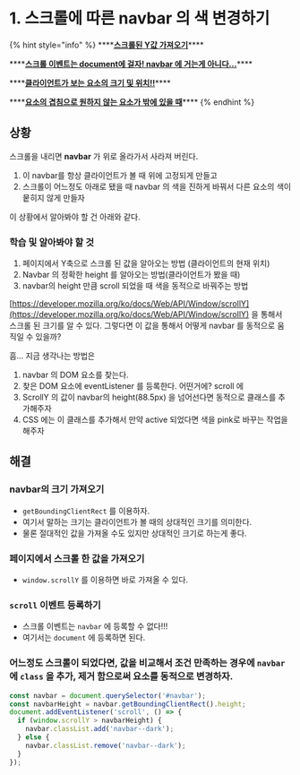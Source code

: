 # 1. 스크롤에 따른 navbar 의 색 변경하기

{% hint style="info" %}
\*\*\*\*[**스크롤된 Y값 가져오기**](https://developer.mozilla.org/ko/docs/Web/API/Window/scrollY)\*\*\*\*

\*\*\*\*[**스크롤 이벤트는 document에 걸자! navbar 에 거는게 아니다...**](https://developer.mozilla.org/en-US/docs/Web/API/Document/scroll_event%20)\*\*\*\*

\*\*\*\*[**클라이언트가 보는 요소의 크기 및 위치!!**](https://developer.mozilla.org/en-US/docs/Web/API/CSS_Object_Model/Determining_the_dimensions_of_elements)\*\*\*\*

\*\*\*\*[**요소의 겹침으로 원하지 않는 요소가 밖에 있을 때**](https://developer.mozilla.org/ko/docs/Web/CSS/CSS_Positioning/Understanding_z_index/Adding_z-index%20)\*\*\*\*
{% endhint %}

## 상황

스크롤을 내리면 **navbar** 가 위로 올라가서 사라져 버린다.

1. 이 navbar를 항상 클라이언트가 볼 때 위에 고정되게 만들고
2. 스크롤이 어느정도 아래로 됐을 때 navbar 의 색을 진하게 바꿔서 다른 요소의 색이 뭍히지 않게 만들자

이 상황에서 알아봐야 할 건 아래와 같다.

### 학습 및 알아봐야 할 것

1. 페이지에서 Y축으로 스크롤 된 값을 알아오는 방법 \(클라이언트의 현재 위치\)
2. Navbar 의 정확한 height 를 알아오는 방법\(클라이언트가 봤을 때\)
3. navbar의 height 만큼 scroll 되었을 때 색을 동적으로 바꿔주는 방법

[https://developer.mozilla.org/ko/docs/Web/API/Window/scrollY](https://developer.mozilla.org/ko/docs/Web/API/Window/scrollY) 을 통해서 스크롤 된 크기를 알 수 있다. 그렇다면 이 값을 통해서 어떻게 navbar 를 동적으로 움직일 수 있을까?

흠... 지금 생각나는 방법은

1. navbar 의 DOM 요소를 찾는다.
2. 찾은 DOM 요소에 eventListener 를 등록한다. 어떤거에? scroll 에
3. ScrollY 의 값이 navbar의 height\(88.5px\) 을 넘어선다면 동적으로 클래스를 추가해주자
4. CSS 에는 이 클래스를 추가해서 만약 active  되었다면 색을 pink로 바꾸는 작업을 해주자

## 해결

### navbar의 크기 가져오기

* `getBoundingClientRect` 를 이용하자.
* 여기서 말하는 크기는 클라이언트가 볼 때의 상대적인 크기를 의미한다.
* 물론 절대적인 값을 가져올 수도 있지만 상대적인 크기로 하는게 좋다.

### 페이지에서 스크롤 한 값을 가져오기

* `window.scrollY` 를 이용하면 바로 가져올 수 있다.

### `scroll` 이벤트 등록하기

* 스크롤 이벤트는 `navbar` 에 등록할 수 없다!!!
* 여기서는 `document` 에 등록하면 된다.

### 어느정도 스크롤이 되었다면, 값을 비교해서 조건 만족하는 경우에 `navbar` 에 `class` 을 추가, 제거 함으로써 요소를 동적으로 변경하자.

```javascript
const navbar = document.querySelector('#navbar');
const navbarHeight = navbar.getBoundingClientRect().height;
document.addEventListener('scroll', () => {
  if (window.scrollY > navbarHeight) {
    navbar.classList.add('navbar--dark');
  } else {
    navbar.classList.remove('navbar--dark');
  }
});
```

